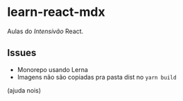 # learn-react-mdx

Aulas do *Intensivão* React.

## Issues 

* Monorepo usando Lerna
* Imagens não são copiadas pra pasta dist no `yarn build`

(ajuda nois)